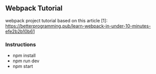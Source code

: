 ## Webpack Tutorial 
webpack project tutorial based on this article 
[1]: https://betterprogramming.pub/learn-webpack-in-under-10-minutes-efe2b2b10b61

### Instructions
* npm install 
* npm run dev
* npm start
